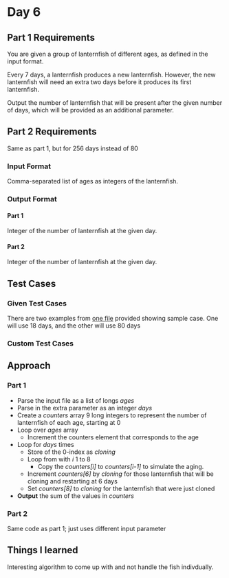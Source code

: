 # Day 6 #

## Part 1 Requirements ##

You are given a group of lanternfish of different ages, as defined in the input format.

Every 7 days, a lanternfish produces a new lanternfish. However, the new lanternfish will need an extra two days before it produces its first lanternfish.

Output the number of lanternfish that will be present after the given number of days, which will be provided as an additional parameter.

## Part 2 Requirements ##

Same as part 1, but for 256 days instead of 80

### Input Format ###

Comma-separated list of ages as integers of the lanternfish.

### Output Format ###

#### Part 1 ####

Integer of the number of lanternfish at the given day.

#### Part 2 ####

Integer of the number of lanternfish at the given day.

## Test Cases ##

### Given Test Cases ###

There are two examples from [one file](../data/test_cases/day6_test1.txt) provided showing sample case. One will use 18 days, and the other will use 80 days

### Custom Test Cases ###


## Approach ##

### Part 1 ###

- Parse the input file as a list of longs *ages*
- Parse in the extra parameter as an integer *days*
- Create a *counters* array 9 long integers to represent the number of lanternfish of each age, starting at 0
- Loop over *ages* array
    - Increment the counters element that corresponds to the age
- Loop for *days* times
    - Store of the 0-index as *cloning*
    - Loop from with *i* 1 to 8
        - Copy the *counters[i]* to *counters[i-1]* to simulate the aging.
    - Increment *counters[6]* by *cloning* for those lanternfish that will be cloning and restarting at 6 days
    - Set *counters[8]* to *cloning* for the lanternfish that were just cloned
- **Output** the sum of the values in *counters*

### Part 2 ###

Same code as part 1; just uses different input parameter

## Things I learned ##

Interesting algorithm to come up with and not handle the fish indivdually.
